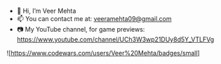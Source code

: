 - 👋 Hi, I’m Veer Mehta
- 📫 You can contact me at: veeramehta09@gmail.com
- 📷 My YouTube channel, for game previews: https://www.youtube.com/channel/UCh3W3wp21DUy8d5Y_VTLFVg

![https://www.codewars.com/users/Veer%20Mehta/badges/small]

